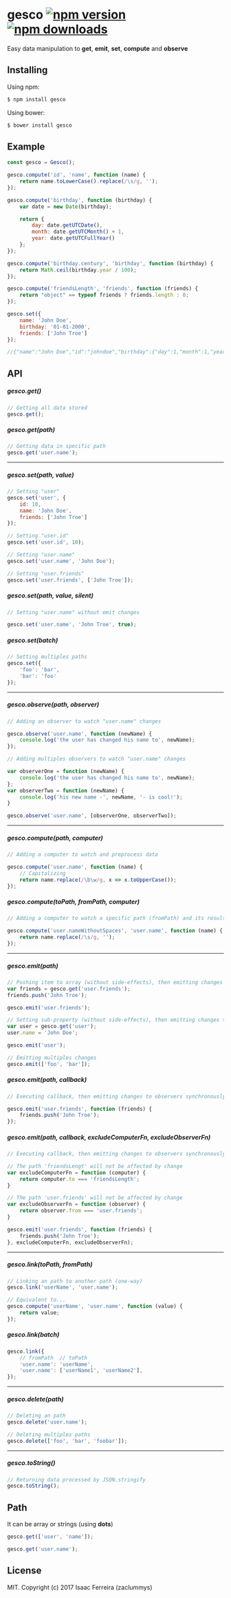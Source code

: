# gesco [![npm version](https://img.shields.io/npm/v/gesco.svg?style=flat-square)](https://www.npmjs.org/package/gesco) [![npm downloads](https://img.shields.io/npm/dm/gesco.svg?style=flat-square)](http://npm-stat.com/charts.html?package=gesco)

Easy data manipulation to **get**, **emit**, **set**, **compute** and **observe**

## Installing

Using npm:

```bash
$ npm install gesco
```

Using bower:

```bash
$ bower install gesco
```

## Example

```js
const gesco = Gesco();

gesco.compute('id', 'name', function (name) {
    return name.toLowerCase().replace(/\s/g, '');
});

gesco.compute('birthday', function (birthday) {
    var date = new Date(birthday);

    return {
        day: date.getUTCDate(),
        month: date.getUTCMonth() + 1,
        year: date.getUTCFullYear()
    };
});

gesco.compute('birthday.century', 'birthday', function (birthday) {
    return Math.ceil(birthday.year / 100);
});

gesco.compute('friendsLength', 'friends', function (friends) {
    return "object" == typeof friends ? friends.length : 0;
});

gesco.set({
    name: 'John Doe',
    birthday: '01-01-2000',
    friends: ['John Troe']
});

//{"name":"John Doe","id":"johndoe","birthday":{"day":1,"month":1,"year":2000,"century":20},"friends":["John Troe"],"friendsLength":1}
```

## API

##### **gesco.get()**
```js
// Getting all data stored
gesco.get();
```

##### **gesco.get(path)**
```js
// Getting data in specific path
gesco.get('user.name');
```


----------


##### **gesco.set(path, value)**
```js
// Setting "user"
gesco.set('user', {
    id: 10,
    name: 'John Doe',
    friends: ['John Troe']
});

// Setting "user.id"
gesco.set('user.id', 10);

// Setting "user.name"
gesco.set('user.name', 'John Doe');

// Setting "user.friends"
gesco.set('user.friends', ['John Troe']);
```

##### **gesco.set(path, value, silent)**
```js
// Setting "user.name" without emit changes

gesco.set('user.name', 'John Troe', true);
```

##### **gesco.set(batch)**
```js
// Setting multiples paths
gesco.set({
    'foo': 'bar',
    'bar': 'foo'
});
```


----------


##### **gesco.observe(path, observer)**
```js
// Adding an observer to watch "user.name" changes

gesco.observe('user.name', function (newName) {
    console.log('the user has changed his name to', newName);
});
```

```js
// Adding multiples observers to watch "user.name" changes

var observerOne = function (newName) {
    console.log('the user has changed his name to', newName);
};
var observerTwo = function (newName) {
    console.log('his new name -', newName, '- is cool!');
}

gesco.observe('user.name', [observerOne, observerTwo]);
```


----------


##### **gesco.compute(path, computer)**
```js
// Adding a computer to watch and preprocess data

gesco.compute('user.name', function (name) {
    // Capitalizing
    return name.replace(/\b\w/g, x => x.toUpperCase());
});
```

##### **gesco.compute(toPath, fromPath, computer)**
```js
// Adding a computer to watch a specific path (fromPath) and its result is stored as another path (toPath)

gesco.compute('user.nameWithoutSpaces', 'user.name', function (name) {
    return name.replace(/\s/g, '');
});
```


----------


##### **gesco.emit(path)**
```js
// Pushing item to array (without side-effects), then emitting changes to observers
var friends = gesco.get('user.friends');
friends.push('John Troe');

gesco.emit('user.friends');

// Setting sub-property (without side-effects), then emitting changes to observers
var user = gesco.get('user');
user.name = 'John Doe';

gesco.emit('user');

// Emitting multiples changes
gesco.emit(['foo', 'bar']);
```

##### **gesco.emit(path, callback)**
```js
// Executing callback, then emitting changes to observers synchronously

gesco.emit('user.friends', function (friends) {
    friends.push('John Troe');
});
```

##### **gesco.emit(path, callback, excludeComputerFn, excludeObserverFn)**
```js
// Executing callback, then emitting changes to observers synchronously

// The path 'friendsLengt' will not be affected by change
var excludeComputerFn = function (computer) {
    return computer.to === 'friendsLength';
}

// The path 'user.friends' will not be affected by change
var excludeObserverFn = function (observer) {
    return observer.from === 'user.friends';
}

gesco.emit('user.friends', function (friends) {
    friends.push('John Troe');
}, excludeComputerFn, excludeObserverFn);
```

----------


##### **gesco.link(toPath, fromPath)**
```js
// Linking an path to another path (one-way)
gesco.link('userName', 'user.name');

// Equivalent to...
gesco.compute('userName', 'user.name', function (value) {
    return value;
});
```

##### **gesco.link(batch)**
```js
gesco.link({
    // fromPath  // toPath
    'user.name': 'userName',
    'user.name': ['userName1', 'userName2'],
});

```

----------


##### **gesco.delete(path)**
```js
// Deleting an path
gesco.delete('user.name');

// Deleting multiples paths
gesco.delete(['foo', 'bar', 'foobar']);
```


----------


##### **gesco.toString()**
```js
// Returning data processed by JSON.stringify
gesco.toString();
```

## Path

It can be array or strings (using **dots**)
```js
gesco.get(['user', 'name']);

gesco.get('user.name');
```

## License

MIT. Copyright (c) 2017 Isaac Ferreira (zaclummys)
